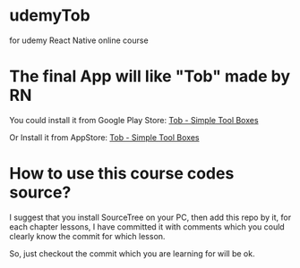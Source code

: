 # udemyTob

for udemy React Native online course

# The final App will like "Tob" made by RN

You could install it from Google Play Store:
[Tob - Simple Tool Boxes](https://play.google.com/store/apps/details?id=com.soulyin.tob)

Or Install it from AppStore:
[Tob - Simple Tool Boxes](https://apps.apple.com/us/app/tob-simple-tool-boxes/id6476127838)

# How to use this course codes source?

I suggest that you install SourceTree on your PC, then add this repo by it, for each chapter lessons, I have committed it with comments which you could clearly know the commit for which lesson.

So, just checkout the commit which you are learning for will be ok.
